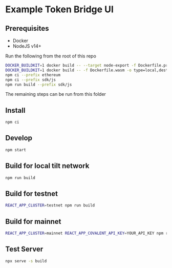 # Example Token Bridge UI

## Prerequisites

- Docker
- NodeJS v14+

Run the following from the root of this repo

```bash
DOCKER_BUILDKIT=1 docker build -- --target node-export -f Dockerfile.proto -o type=local,dest=. .
DOCKER_BUILDKIT=1 docker build -- -f Dockerfile.wasm -o type=local,dest=.. .
npm ci --prefix ethereum
npm ci --prefix sdk/js
npm run build --prefix sdk/js
```

The remaining steps can be run from this folder

## Install

```bash
npm ci
```

## Develop

```bash
npm start
```

## Build for local tilt network

```bash
npm run build
```

## Build for testnet

```bash
REACT_APP_CLUSTER=testnet npm run build
```

## Build for mainnet

```bash
REACT_APP_CLUSTER=mainnet REACT_APP_COVALENT_API_KEY=YOUR_API_KEY npm run build
```

## Test Server

```bash
npx serve -s build
```
